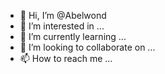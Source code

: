 - 👋 Hi, I’m @Abelwond
- 👀 I’m interested in ...
- 🌱 I’m currently learning ...
- 💞️ I’m looking to collaborate on ...
- 📫 How to reach me ...

<!---
Abelwond/Abelwond is a ✨ special ✨ repository because its `README.md` (this file) appears on your GitHub profile.
You can click the Preview link to take a look at your changes.
--->

